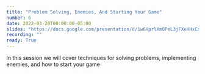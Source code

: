 ```yaml
---
title: "Problem Solving, Enemies, And Starting Your Game"
number: 6
date: 2022-03-28T00:00:00-05:00
slides: "https://docs.google.com/presentation/d/1w6HprlXmOPeL3jFXeHHxCxHKW6BLFPYhlPwmtnC5CfY/edit?usp=sharing"
recording: ""
ready: True
---
```


In this session we will cover techniques for solving problems, implementing enemies, and how to start your game
